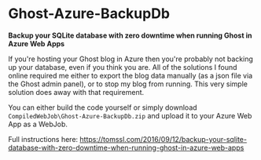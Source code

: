 # Ghost-Azure-BackupDb

**Backup your SQLite database with zero downtime when running Ghost in Azure Web Apps**

If you're hosting your Ghost blog in Azure then you're probably not backing up your database, even if you think you are. All of the solutions I found online required me either to export the blog data manually (as a json file via the Ghost admin panel), or to stop my blog from running. This very simple solution does away with that requirement.

You can either build the code yourself or simply download `CompiledWebJob\Ghost-Azure-BackupDb.zip` and upload it to your Azure Web App as a WebJob.

Full instructions here: https://tomssl.com/2016/09/12/backup-your-sqlite-database-with-zero-downtime-when-running-ghost-in-azure-web-apps
